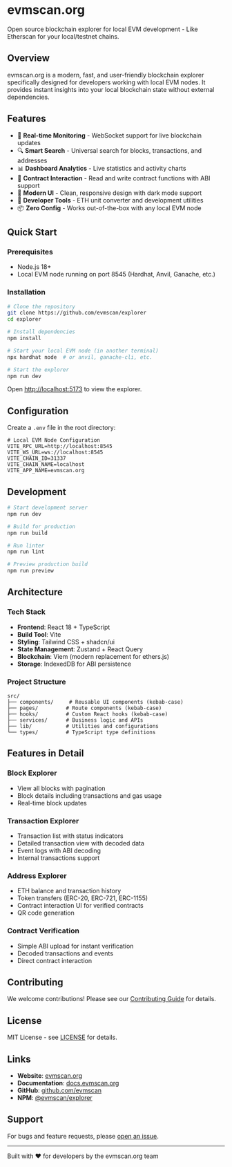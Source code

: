 # evmscan.org

Open source blockchain explorer for local EVM development - Like Etherscan for your local/testnet chains.

## Overview

evmscan.org is a modern, fast, and user-friendly blockchain explorer specifically designed for developers working with local EVM nodes. It provides instant insights into your local blockchain state without external dependencies.

## Features

- 🚀 **Real-time Monitoring** - WebSocket support for live blockchain updates
- 🔍 **Smart Search** - Universal search for blocks, transactions, and addresses
- 📊 **Dashboard Analytics** - Live statistics and activity charts
- 📝 **Contract Interaction** - Read and write contract functions with ABI support
- 🎨 **Modern UI** - Clean, responsive design with dark mode support
- 🔧 **Developer Tools** - ETH unit converter and development utilities
- 📦 **Zero Config** - Works out-of-the-box with any local EVM node

## Quick Start

### Prerequisites

- Node.js 18+
- Local EVM node running on port 8545 (Hardhat, Anvil, Ganache, etc.)

### Installation

```bash
# Clone the repository
git clone https://github.com/evmscan/explorer
cd explorer

# Install dependencies
npm install

# Start your local EVM node (in another terminal)
npx hardhat node  # or anvil, ganache-cli, etc.

# Start the explorer
npm run dev
```

Open [http://localhost:5173](http://localhost:5173) to view the explorer.

## Configuration

Create a `.env` file in the root directory:

```env
# Local EVM Node Configuration
VITE_RPC_URL=http://localhost:8545
VITE_WS_URL=ws://localhost:8545
VITE_CHAIN_ID=31337
VITE_CHAIN_NAME=localhost
VITE_APP_NAME=evmscan.org
```

## Development

```bash
# Start development server
npm run dev

# Build for production
npm run build

# Run linter
npm run lint

# Preview production build
npm run preview
```

## Architecture

### Tech Stack

- **Frontend**: React 18 + TypeScript
- **Build Tool**: Vite
- **Styling**: Tailwind CSS + shadcn/ui
- **State Management**: Zustand + React Query
- **Blockchain**: Viem (modern replacement for ethers.js)
- **Storage**: IndexedDB for ABI persistence

### Project Structure

```
src/
├── components/     # Reusable UI components (kebab-case)
├── pages/         # Route components (kebab-case)
├── hooks/         # Custom React hooks (kebab-case)
├── services/      # Business logic and APIs
├── lib/           # Utilities and configurations
└── types/         # TypeScript type definitions
```

## Features in Detail

### Block Explorer
- View all blocks with pagination
- Block details including transactions and gas usage
- Real-time block updates

### Transaction Explorer
- Transaction list with status indicators
- Detailed transaction view with decoded data
- Event logs with ABI decoding
- Internal transactions support

### Address Explorer
- ETH balance and transaction history
- Token transfers (ERC-20, ERC-721, ERC-1155)
- Contract interaction UI for verified contracts
- QR code generation

### Contract Verification
- Simple ABI upload for instant verification
- Decoded transactions and events
- Direct contract interaction

## Contributing

We welcome contributions! Please see our [Contributing Guide](CONTRIBUTING.md) for details.

## License

MIT License - see [LICENSE](LICENSE) for details.

## Links

- **Website**: [evmscan.org](https://evmscan.org)
- **Documentation**: [docs.evmscan.org](https://docs.evmscan.org)
- **GitHub**: [github.com/evmscan](https://github.com/evmscan)
- **NPM**: [@evmscan/explorer](https://www.npmjs.com/package/@evmscan/explorer)

## Support

For bugs and feature requests, please [open an issue](https://github.com/evmscan/explorer/issues).

---

Built with ❤️ for developers by the evmscan.org team